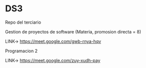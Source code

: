 # DS3
Repo del terciario

Gestion de proyectos de software (Materia, promosion directa = 8)

LINK-> https://meet.google.com/gwb-rnya-hqv

Programacion 2 

LINK-> https://meet.google.com/zuy-xudh-pay


